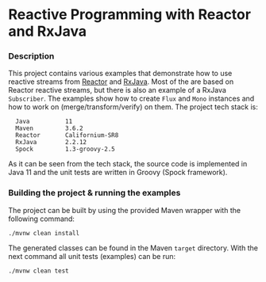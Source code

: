 # Reactive Programming with Reactor and RxJava

### Description

This project contains various examples that demonstrate how to use reactive streams from [Reactor](https://projectreactor.io/)
and [RxJava](https://www.rxjava.com/). Most of the are based on Reactor reactive streams, but there is also an example of a RxJava `Subscriber`. The
examples show how to create `Flux` and `Mono` instances and how to work on (merge/transform/verify) on them. The project tech stack is:

```
  Java          11
  Maven         3.6.2
  Reactor       Californium-SR8
  RxJava        2.2.12
  Spock         1.3-groovy-2.5   
```

As it can be seen from the tech stack, the source code is implemented in Java 11 and the unit tests are written in Groovy (Spock framework).

### Building the project & running the examples

The project can be built by using the provided Maven wrapper with the following command:

```
./mvnw clean install
```

The generated classes can be found in the Maven ``target`` directory. With the next command all unit tests (examples) can be run:

```
./mvnw clean test
```
